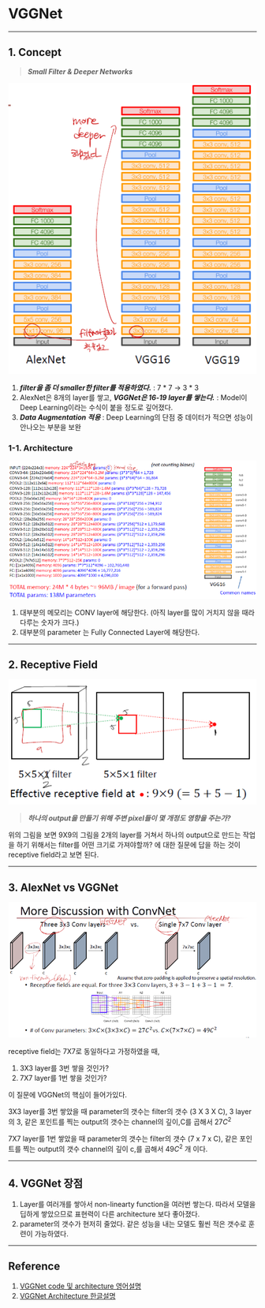 # VGGNet

--------

## 1. Concept

> _**Small Filter & Deeper Networks**_

<img src="../image/03/AlexNet_VGGNet.PNG">

1. _**filter을 좀 더 smaller한 filter를 적용하였다.**_ : 7 * 7 → 3 * 3
2. AlexNet은 8개의 layer를 쌓고, _**VGGNet은 16-19 layer를 쌓는다.**_ : Model이 Deep Learning이라는 수식이 붙을 정도로 깊어졌다.
3. _**Data Augmentation 적용**_ : Deep Learning의 단점 중 데이터가 적으면 성능이 안나오는 부분을 보완

### 1-1. Architecture

<img src="../image/03/VGGNet_architecture.PNG">

1. 대부분의 메모리는 CONV layer에 해당한다. (아직 layer를 많이 거치지 않을 때라 다루는 숫자가 크다.)
2. 대부분의 parameter 는 Fully Connected Layer에 해당한다.

--------

## 2. Receptive Field

<img src="../image/03/receptive_field.PNG">

> _**하나의 output을 만들기 위해 주변 pixel들이 몇 개정도 영향을 주는가?**_

위의 그림을 보면 9X9의 그림을 2개의 layer를 거쳐서 하나의 output으로 만드는 작업을 하기 위해서는 filter를 어떤 크기로 가져야할까? 에 대한 질문에 답을 하는 것이 receptive field라고 보면 된다.

--------

## 3. AlexNet vs VGGNet

<img src="../image/03/AlexNet_VGGNet2.PNG">

receptive field는 7X7로 동일하다고 가정하였을 때,

1. 3X3 layer를 3번 쌓을 것인가?
2. 7X7 layer를 1번 쌓을 것인가?

이 질문에 VGGNet의 핵심이 들어가있다.

3X3 layer를 3번 쌓았을 때 parameter의 갯수는 filter의 갯수 (3 X 3 X C), 3 layer의 3, 같은 포인트를 찍는 output의 갯수는 channel의 깊이,C를 곱해서 $27C^2$

7X7 layer를 1번 쌓았을 때 parameter의 갯수는 filter의 갯수 (7 x 7 x C), 같은 포인트를 찍는 output의 갯수 channel의 깊이 c,를 곱해서 $49C^2$ 개 이다.

--------

## 4. VGGNet 장점

1. Layer를 여러개를 쌓아서 non-linearty function을 여러번 쌓는다. 따라서 모델을 딥하게 쌓았으므로 표현력이 다른 architecture 보다 좋아졌다.
2. parameter의 갯수가 현저히 줄었다. 같은 성능을 내는 모델도 훨씬 적은 갯수로 훈련이 가능하였다.

----------

## Reference

1. [VGGNet code 및 architecture 영어설명](https://www.programmersought.com/article/6413685268/)
2. [VGGNet Architecture 한글설명](http://aikorea.org/cs231n/convolutional-networks/)